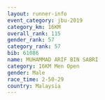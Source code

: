 ```yaml
---
layout: runner-info 
event_category: jbu-2019 
category_km: 16KM  
overall_rank: 115
gender_rank: 57
category_rank: 57
bib: 61086
name: MUHAMMAD ARIF BIN SABRI
category: 16KM Men Open
gender: Male
race_time: 2-50-29
country: Malaysia
---
```

